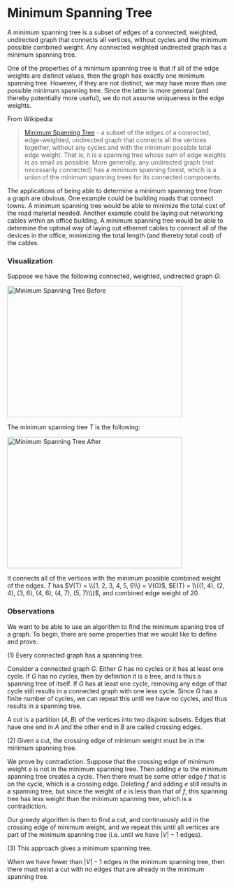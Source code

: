# Minimum Spanning Tree

A minimum spanning tree is a subset of edges of a connected, weighted, undirected graph that 
connects all vertices, without cycles and the minimum possible combined weight. Any connected
weighted undirected graph has a minimum spanning tree. 

One of the properties of a minimum spanning tree is that if all of the edge weights are distinct 
values, then the graph has exactly one minimum spanning tree. However, if they are not distinct, we 
may have more than one possible minimum spanning tree. Since the latter is more general (and
thereby potentially more useful), we do not assume uniqueness in the edge weights.

From Wikipedia:

> [Minimum Spanning Tree](https://en.wikipedia.org/wiki/Minimum_spanning_tree) - a subset of the 
edges of a connected, edge-weighted, undirected graph that connects all the vertices together, 
without any cycles and with the minimum possible total edge weight. That is, it is a spanning tree 
whose sum of edge weights is as small as possible. More generally, any undirected graph (not
necessarily connected) has a minimum spanning forest, which is a union of the minimum spanning trees 
for its connected components.

The applications of being able to determine a minimum spanning tree from a graph are obvious. One
example could be building roads that connect towns. A minimum spanning tree would be able to 
minimize the total cost of the road material needed. Another example could be laying out networking
cables within an office building. A minimum spanning tree would be able to determine the optimal
way of laying out ethernet cables to connect all of the devices in the office, minimizing the total 
length (and thereby total cost) of the cables.

### Visualization

Suppose we have the following connected, weighted, undirected graph $G$:

<img src="https://i.imgur.com/BP5X3k7.png" alt="Minimum Spanning Tree Before" width="400" height="300">

The minimum spanning tree $T$ is the following:

<img src="https://i.imgur.com/C4R3hej.png" alt="Minimum Spanning Tree After" width="400" height="300">

It connects all of the vertices with the minimum possible combined weight of the edges. $T$ has 
$V(T) = \\{1, 2, 3, 4, 5, 6\\} = V(G)$, $E(T) = \\{(1, 4), (2, 4), (3, 6), (4, 6), (4, 7), (5, 7)\\}$, and
combined edge weight of $20$.

### Observations

We want to be able to use an algorithm to find the minimum spaning tree of a graph. To begin, there
are some properties that we would like to define and prove. 

(1) Every connected graph has a spanning tree.

Consider a connected graph $G$. Either $G$ has no cycles or it has at least one cycle. If $G$ has
no cycles, then by definition it is a tree, and is thus a spanning tree of itself. If $G$ has at 
least one cycle, removing any edge of that cycle still results in a connected graph with one less
cycle. Since $G$ has a finite number of cycles, we can repeat this until we have no cycles, and
thus results in a spanning tree.

A cut is a partition $(A, B)$ of the vertices into two disjoint subsets. Edges that have one end in 
$A$ and the other end in $B$ are called crossing edges. 

(2) Given a cut, the crossing edge of minimum weight must be in the minimum spanning tree.

We prove by contradiction. Suppose that the crossing edge of minimum weight $e$ is not in the 
minimum spanning tree. Then adding $e$ to the minimum spanning tree creates a cycle. Then there must
be some other edge $f$ that is on the cycle, which is a crossing edge. Deleting $f$ and adding $e$
still results in a spanning tree, but since the weight of $e$ is less than that of $f$, this 
spanning tree has less weight than the minimum spanning tree, which is a contradiction.

Our greedy algorithm is then to find a cut, and continuously add in the crossing edge of minimum
weight, and we repeat this until all vertices are part of the minimum spanning tree (i.e. until we
have $|V|-1$ edges).

(3) This approach gives a minimum spanning tree.

When we have fewer than $|V|-1$ edges in the minimum spanning tree, then there must exist a cut with
no edges that are already in the minimum spanning tree. 
